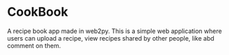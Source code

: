 # CookBook
A recipe book app made in web2py.
This is a simple web application where users can upload a recipe, view recipes shared by other people, like abd comment on them.
